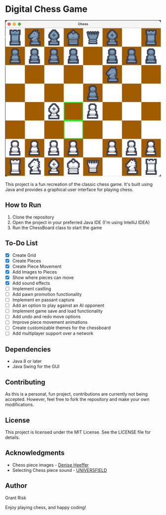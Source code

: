 # Digital Chess Game

![Chess Board Screenshot](images/board-screenshot.png)

This project is a fun recreation of the classic chess game. It's built using Java and provides a graphical user interface for playing chess.

## How to Run
1. Clone the repository
2. Open the project in your preferred Java IDE (I'm using IntelliJ IDEA)
3. Run the ChessBoard class to start the game

## To-Do List
- [x] Create Grid
- [x] Create Pieces
- [x] Create Piece Movement
- [x] Add Images to Pieces
- [x] Show where pieces can move
- [x] Add sound effects
- [ ] Implement castling
- [ ] Add pawn promotion functionality
- [ ] Implement en passant capture
- [ ] Add an option to play against an AI opponent
- [ ] Implement game save and load functionality
- [ ] Add undo and redo move options
- [ ] Improve piece movement animations
- [ ] Create customizable themes for the chessboard
- [ ] Add multiplayer support over a network

## Dependencies
- Java 8 or later
- Java Swing for the GUI

## Contributing
As this is a personal, fun project, contributions are currently not being accepted. However, feel free to fork the repository and make your own modifications.

## License
This project is licensed under the MIT License. See the LICENSE file for details.

## Acknowledgments
- Chess piece images - [Denise Heeffer](https://spheya.artstation.com/projects/QnaVO3)
- Selecting Chess piece sound - [UNIVERSFIELD](https://pixabay.com/sound-effects/click-button-140881/)

## Author
Grant Risk

Enjoy playing chess, and happy coding!
